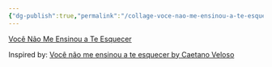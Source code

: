 ```yaml
---
{"dg-publish":true,"permalink":"/collage-voce-nao-me-ensinou-a-te-esquecer/","tags":["c/purple","c/compass","c/compass-rose","c/woman","c/music","c/series","c/Caetano-Veloso"],"created":"2024-01-03T09:33:13.853-05:00","updated":"2024-01-03T17:48:36.777-05:00"}
---
```



[Você Não Me Ensinou a Te Esquecer](https://www.instagram.com/p/CGQB7BmBkNE/)

Inspired by: [Você não me ensinou a te esquecer by Caetano Veloso](https://youtu.be/8diYfpE0Zsc?si=Q65uAZR4x7iu_Foh)
